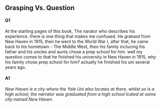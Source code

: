 <h2>Grasping Vs. Question</h2>  

#### Q1
At the starting pages of this book, The narator who describes his experience. there is one thing that makes me confused.
He gratued from New Haven in 1915, then he went to the World War I, after that, he came back to his hometown - The Middle West, then 
his family inclucing his father and his uncles and aunts chose a prep school for him. well my question comes to that he finished his 
university in New Haven in 1915, why his family chose prep school for him? actually he finished his uni several years ago.
#### A1
 *New Haven is a city where the Yale Uni also locates at there, whilst so is a high school, the narrator was graduated from a high school lcated at same city named New Haven.*
